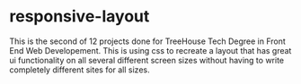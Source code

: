 # responsive-layout

This is the second of 12 projects done for TreeHouse Tech Degree in Front End Web Developement. This is using css to recreate a layout that
has great ui functionality on all several different screen sizes without having to write completely different sites for all sizes.
